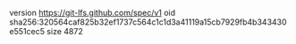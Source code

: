 version https://git-lfs.github.com/spec/v1
oid sha256:320564caf825b32ef1737c564c1c1d3a41119a15cb7929fb4b343430e551cec5
size 4872
